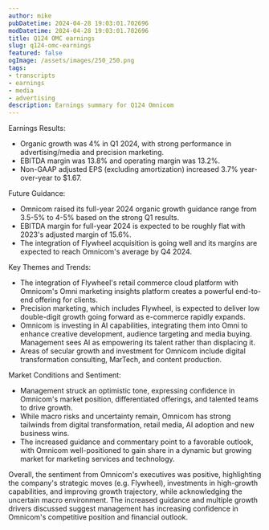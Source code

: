 ```yaml
---
author: mike
pubDatetime: 2024-04-28 19:03:01.702696
modDatetime: 2024-04-28 19:03:01.702696
title: Q124 OMC earnings
slug: q124-omc-earnings
featured: false
ogImage: /assets/images/250_250.png
tags:
- transcripts
- earnings
- media
- advertising
description: Earnings summary for Q124 Omnicom
---
```

Earnings Results:
- Organic growth was 4% in Q1 2024, with strong performance in advertising/media and precision marketing. 
- EBITDA margin was 13.8% and operating margin was 13.2%.
- Non-GAAP adjusted EPS (excluding amortization) increased 3.7% year-over-year to $1.67.

Future Guidance:
- Omnicom raised its full-year 2024 organic growth guidance range from 3.5-5% to 4-5% based on the strong Q1 results. 
- EBITDA margin for full-year 2024 is expected to be roughly flat with 2023's adjusted margin of 15.6%.
- The integration of Flywheel acquisition is going well and its margins are expected to reach Omnicom's average by Q4 2024.

Key Themes and Trends:
- The integration of Flywheel's retail commerce cloud platform with Omnicom's Omni marketing insights platform creates a powerful end-to-end offering for clients. 
- Precision marketing, which includes Flywheel, is expected to deliver low double-digit growth going forward as e-commerce rapidly expands.
- Omnicom is investing in AI capabilities, integrating them into Omni to enhance creative development, audience targeting and media buying. Management sees AI as empowering its talent rather than displacing it.
- Areas of secular growth and investment for Omnicom include digital transformation consulting, MarTech, and content production.

Market Conditions and Sentiment:
- Management struck an optimistic tone, expressing confidence in Omnicom's market position, differentiated offerings, and talented teams to drive growth. 
- While macro risks and uncertainty remain, Omnicom has strong tailwinds from digital transformation, retail media, AI adoption and new business wins.
- The increased guidance and commentary point to a favorable outlook, with Omnicom well-positioned to gain share in a dynamic but growing market for marketing services and technology.

Overall, the sentiment from Omnicom's executives was positive, highlighting the company's strategic moves (e.g. Flywheel), investments in high-growth capabilities, and improving growth trajectory, while acknowledging the uncertain macro environment. The increased guidance and multiple growth drivers discussed suggest management has increasing confidence in Omnicom's competitive position and financial outlook.